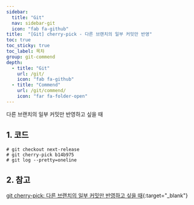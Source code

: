 ```yaml
---
sidebar:
  title: "Git"
  nav: sidebar-git
  icon: "fab fa-github"
title:  "[Git] cherry-pick - 다른 브랜치의 일부 커밋만 반영"
toc: true
toc_sticky: true
toc_label: 목차
group: git-commend
depth: 
  - title: "Git"
    url: /git/
    icon: "fab fa-github"
  - title: "Commend"
    url: /git/commend/
    icon: "far fa-folder-open"
---
```

다른 브랜치의 일부 커밋만 반영하고 싶을 때

## 1. 코드
```
# git checkout next-release
# git cherry-pick b14b975
# git log --pretty=oneline
```

## 2. 참고
[<i class="fas fa-link"></i> git cherry-pick: 다른 브랜치의 일부 커밋만 반영하고 싶을 때](http://meetup.toast.com/posts/45){:target="_blank"}
